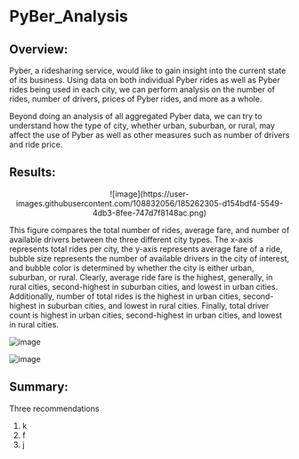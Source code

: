 # PyBer_Analysis

## Overview:
Pyber, a ridesharing service, would like to gain insight into the current state of its business. Using data on both individual Pyber rides as well as Pyber rides being used in each city, we can perform analysis on the number of rides, number of drivers, prices of Pyber rides, and more as a whole. 

Beyond doing an analysis of all aggregated Pyber data, we can try to understand how the type of city, whether urban, suburban, or rural, may affect the use of Pyber as well as other measures such as number of drivers and ride price.

## Results: 

<p align = "center">
  ![image](https://user-images.githubusercontent.com/108832056/185262305-d154bdf4-5549-4db3-8fee-747d7f8148ac.png)
</p>

This figure compares the total number of rides, average fare, and number of available drivers between the three different city types. The x-axis represents total rides per city, the y-axis represents average fare of a ride, bubble size represents the number of available drivers in the city of interest, and bubble color is determined by whether the city is either urban, suburban, or rural. 
Clearly, average ride fare is the highest, generally, in rural cities, second-highest in suburban cities, and lowest in urban cities. Additionally, number of total rides is the highest in urban cities, second-highest in suburban cities, and lowest in rural cities. Finally, total driver count is highest in urban cities, second-highest in urban cities, and lowest in rural cities.

![image](https://user-images.githubusercontent.com/108832056/185385927-254ad8d3-2072-48cf-b10d-f4fcf7d40da9.png)


![image](https://user-images.githubusercontent.com/108832056/185262443-9a195c84-eabf-4dc6-b7b5-66d890b3601c.png)


## Summary: 
Three recommendations
1. k
2. f
3. j 
